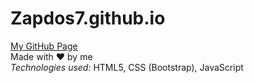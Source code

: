 # Zapdos7.github.io
[My GitHub Page](https://zapdos7.github.io) <br>
Made with ❤️ by me
<br>
*Technologies used:* HTML5, CSS (Bootstrap), JavaScript
